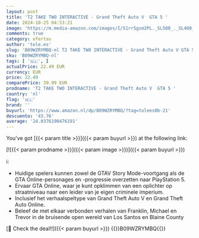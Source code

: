 ```yaml
---
layout: post
title: 'T2 TAKE TWO INTERACTIVE - Grand Theft Auto V  GTA 5 '
date: 2024-10-25 04:53:21
image: 'https://m.media-amazon.com/images/I/51rrSgsm2PL._SL500_._SL400_.jpg'
comments: true
category: ofertas
author: 'tole.es'
slug: 'B09WZRYMBQ-nl T2 TAKE TWO INTERACTIVE - Grand Theft Auto V GTA 5'
sku: 'B09WZRYMBQ-nl'
tags: [ '🇳🇱', ]
actualPrice: 22.49 EUR
currency: EUR
price: 22.49
comparePrice: 39.99 EUR
prodname: 'T2 TAKE TWO INTERACTIVE - Grand Theft Auto V  GTA 5 '
country: 'nl'
flag: '🇳🇱'
brand: ''
buyurl: 'https://www.amazon.nl/dp/B09WZRYMBQ/?tag=tolees0b-21'
descuento: '43.76'
average: '24.0376190476191'
---
```


You've got [{{< param title >}}]({{< param buyurl >}}) at the following link:

[![{{< param prodname >}}]({{< param image >}})]({{< param buyurl >}})

ℹ️:

- Huidige spelers kunnen zowel de GTAV Story Mode-voortgang als de GTA Online-personages en -progressie overzetten naar PlayStation 5.
- Ervaar GTA Online, waar je kunt opklimmen van een oplichter op straatniveau naar een leider van je eigen criminele imperium.
- Inclusief het verhaalspeltype van Grand Theft Auto V en Grand Theft Auto Online.
- Beleef de met elkaar verbonden verhalen van Franklin, Michael en Trevor in de bruisende open wereld van Los Santos en Blaine County

[🛒 Check the deal!!]({{< param buyurl >}})
{{<world>}}B09WZRYMBQ{{</world>}}
